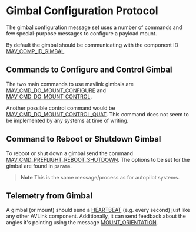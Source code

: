# Gimbal Configuration Protocol

The gimbal configuration message set uses a number of commands and few special-purpose messages to configure a payload mount.

By default the gimbal should be communicating with the component ID [MAV_COMP_ID_GIMBAL](../messages/common.md#MAV_COMP_ID_GIMBAL).

## Commands to Configure and Control Gimbal

The two main commands to use mavlink gimbals are [MAV_CMD_DO_MOUNT_CONFIGURE](../messages/common.md#MAV_CMD_DO_MOUNT_CONFIGURE) and [MAV_CMD_DO_MOUNT_CONTROL](../messages/common.md#MAV_CMD_DO_MOUNT_CONTROL).

Another possible control command would be [MAV_CMD_DO_MOUNT_CONTROL_QUAT](../messages/common.md#MAV_CMD_DO_MOUNT_CONTROL_QUAT). This command does not seem to be implemented by any systems at time of writing.

## Command to Reboot or Shutdown Gimbal

To reboot or shut down a gimbal send the command [MAV_CMD_PREFLIGHT_REBOOT_SHUTDOWN](../messages/common.md#MAV_CMD_PREFLIGHT_REBOOT_SHUTDOWN). The options to be set for the gimbal are found in `param4`.

> **Note** This is the same message/process as for autopilot systems.

## Telemetry from Gimbal

A gimbal (or mount) should send a [HEARTBEAT](../messages/common.md#HEARTBEAT) (e.g. every second) just like any other AVLink component. Additionally, it can send feedback about the angles it's pointing using the message [MOUNT_ORIENTATION](../messages/common.md#MOUNT_ORIENTATION).